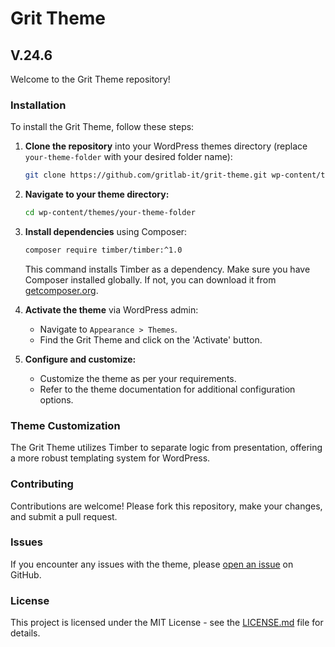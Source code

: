 # Grit Theme

## V.24.6

Welcome to the Grit Theme repository!

### Installation

To install the Grit Theme, follow these steps:

1. **Clone the repository** into your WordPress themes directory (replace `your-theme-folder` with your desired folder name):

   ```bash
   git clone https://github.com/gritlab-it/grit-theme.git wp-content/themes/your-theme-folder
   ```

2. **Navigate to your theme directory:**

   ```bash
   cd wp-content/themes/your-theme-folder
   ```

3. **Install dependencies** using Composer:

   ```bash
   composer require timber/timber:^1.0
   ```

   This command installs Timber as a dependency. Make sure you have Composer installed globally. If not, you can download it from [getcomposer.org](https://getcomposer.org/).

4. **Activate the theme** via WordPress admin:
   - Navigate to `Appearance > Themes`.
   - Find the Grit Theme and click on the 'Activate' button.

5. **Configure and customize:**
   - Customize the theme as per your requirements.
   - Refer to the theme documentation for additional configuration options.

### Theme Customization

The Grit Theme utilizes Timber to separate logic from presentation, offering a more robust templating system for WordPress.

### Contributing

Contributions are welcome! Please fork this repository, make your changes, and submit a pull request.

### Issues

If you encounter any issues with the theme, please [open an issue](https://github.com/gritlab-it/grit-theme/issues) on GitHub.

### License

This project is licensed under the MIT License - see the [LICENSE.md](LICENSE.md) file for details.
